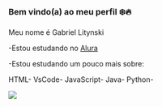 ### Bem vindo(a) ao meu perfil ❄️🔥

Meu nome é Gabriel Litynski

-Estou estudando no [Alura](www.alura.com)

-Estou estudando um pouco mais sobre:

HTML-
VsCode-
JavaScript-
Java-
Python-

![](https://media1.tenor.com/m/zZOt7alSzAMAAAAd/gojo-gojo-satoru.gif)
